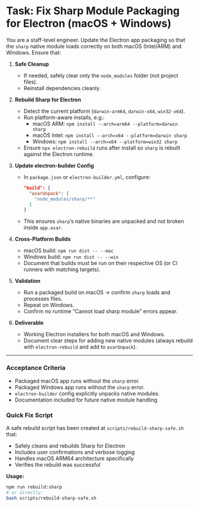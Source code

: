 # Task: Fix Sharp Module Packaging for Electron (macOS + Windows)

You are a staff-level engineer. Update the Electron app packaging so that the `sharp` native module loads correctly on both macOS (Intel/ARM) and Windows. Ensure that:

1. **Safe Cleanup**
   - If needed, safely clear only the `node_modules` folder (not project files).
   - Reinstall dependencies cleanly.

2. **Rebuild Sharp for Electron**
   - Detect the current platform (`darwin-arm64`, `darwin-x64`, `win32-x64`).
   - Run platform-aware installs, e.g.:
     - macOS ARM: `npm install --arch=arm64 --platform=darwin sharp`
     - macOS Intel: `npm install --arch=x64 --platform=darwin sharp`
     - Windows: `npm install --arch=x64 --platform=win32 sharp`
   - Ensure `npx electron-rebuild` runs after install so `sharp` is rebuilt against the Electron runtime.

3. **Update electron-builder Config**
   - In `package.json` or `electron-builder.yml`, configure:
     ```json
     "build": {
       "asarUnpack": [
         "node_modules/sharp/**"
       ]
     }
     ```
   - This ensures `sharp`’s native binaries are unpacked and not broken inside `app.asar`.

4. **Cross-Platform Builds**
   - macOS build: `npm run dist -- --mac`
   - Windows build: `npm run dist -- --win`
   - Document that builds must be run on their respective OS (or CI runners with matching targets).

5. **Validation**
   - Run a packaged build on macOS → confirm `sharp` loads and processes files.
   - Repeat on Windows.
   - Confirm no runtime “Cannot load sharp module” errors appear.

6. **Deliverable**
   - Working Electron installers for both macOS and Windows.
   - Document clear steps for adding new native modules (always rebuild with `electron-rebuild` and add to `asarUnpack`).

---

### Acceptance Criteria
- Packaged macOS app runs without the `sharp` error.
- Packaged Windows app runs without the `sharp` error.
- `electron-builder` config explicitly unpacks native modules.
- Documentation included for future native module handling

### Quick Fix Script
A safe rebuild script has been created at `scripts/rebuild-sharp-safe.sh` that:
- Safely cleans and rebuilds Sharp for Electron
- Includes user confirmations and verbose logging
- Handles macOS ARM64 architecture specifically
- Verifies the rebuild was successful

**Usage:**
```bash
npm run rebuild:sharp
# or directly:
bash scripts/rebuild-sharp-safe.sh
```